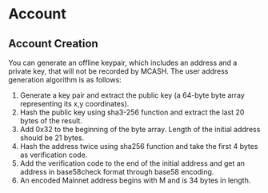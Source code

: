 # Account
## Account Creation

You can generate an offline keypair, which includes an address and a private key, that will not be recorded by MCASH. The user address generation algorithm is as follows: 

1. Generate a key pair and extract the public key (a 64-byte byte array representing its x,y coordinates).
2. Hash the public key using sha3-256 function and extract the last 20 bytes of the result.
3. Add 0x32 to the beginning of the byte array. Length of the initial address should be 21 bytes.
4. Hash the address twice using sha256 function and take the first 4 bytes as verification code.
5. Add the verification code to the end of the initial address and get an address in base58check format through base58 encoding.
6. An encoded Mainnet address begins with M and is 34 bytes in length.
